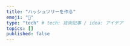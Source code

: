 ```yaml
---
title: "ハッシュツリーを作る"
emoji: "🌲"
type: "tech" # tech: 技術記事 / idea: アイデア
topics: []
published: false
---
```

